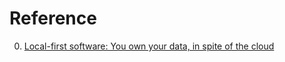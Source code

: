 # Reference

0. [Local-first software: You own your data, in spite of the cloud](https://www.inkandswitch.com/local-first/)

